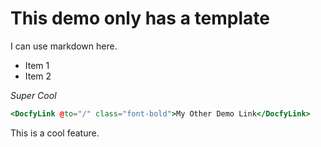 # This demo only has a template

I can use markdown here.

- Item 1
- Item 2

*Super Cool*


```hbs template
<DocfyLink @to="/" class="font-bold">My Other Demo Link</DocfyLink>
```

This is a cool feature.

